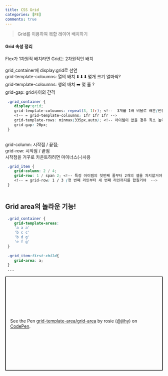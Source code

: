 ```yaml
---
title: CSS Grid
categories: [FE]
comments: true
---
```


> Grid를 이용하여 복합 레이어 배치하기


#### Grid 속성 정리

Flex가 1차원적 배치라면 Grid는 2차원적인 배치 <br><br>
grid_container에 display:grid로 선언<br>
grid-template-coloumns: 열의 배치 ⬇️ ⬇️ ⬇️ 몇개 크기 얼마씩?<br> 
grid-template-coloumns: 행의 배치 ➡️ 몇 줄 ?<br>
grid-gap: grid사이의 간격

```scss
 .grid_container {
    display:grid;
    grid-template-coloumns: repeat(3, 1fr); <!--  3개를 1배 비율로 배분(반응형) -->
    <!-- = grid-template-coloumns: 1fr 1fr 1fr -->
    grid-template-rows: minmax(335px,auto); <!-- 아이템이 없을 경우 최소 높이는 335px이지만 늘어날 경우 내용만큼 크기 늘리기 -->
    grid-gap: 20px;
 }
 
```

grid-column: 시작점 / 끝점; <br>
grid-row: 시작점 / 끝점 <br>
시작점을 거꾸로 카운트하려면 마이너스(-)사용

```scss
 .grid_item {
    grid-column: 2 / 4; 
    grid-row: 1 / span 2; <!-- 특정 아이템의 첫번째 줄부터 2개의 셀을 차지할거야 -->
    <!-- = grid-row: 1 / 3 (첫 번째 라인부터 세 번째 라인까지를 합칠거야  -->
 }
 
```

## Grid area의 놀라운 기능!


```scss
 .grid_container {
    grid-template-areas:
    'a a a'
    'b c c'
    'b d g'
    'e f g'
 }
 
 .grid_item:first-child{
    grid-area: a;
 }
 ...
```

<p class="codepen" data-height="300" data-default-tab="css,result" data-slug-hash="rNKxXYM" data-user="jiihy" style="height: 300px; box-sizing: border-box; display: flex; align-items: center; justify-content: center; border: 2px solid; margin: 1em 0; padding: 1em;">
  <span>See the Pen <a href="https://codepen.io/jiihy/pen/rNKxXYM">
  grid-template-area/grid-area</a> by rosie (<a href="https://codepen.io/jiihy">@jiihy</a>)
  on <a href="https://codepen.io">CodePen</a>.</span>
</p>
<script async src="https://cpwebassets.codepen.io/assets/embed/ei.js"></script>

